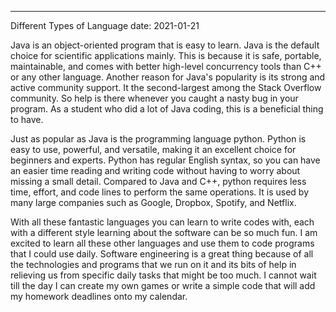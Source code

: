 ---
Different Types of Language
date: 2021-01-21


Java is an object-oriented program that is easy to learn. Java is the default choice for scientific applications mainly. This is because it is safe, portable, maintainable, and comes with better high-level concurrency tools than C++ or any other language. Another reason for Java's popularity is its strong and active community support. It the second-largest among the Stack Overflow community. So help is there whenever you caught a nasty bug in your program. As a student who did a lot of Java coding, this is a beneficial thing to have. 

Just as popular as Java is the programming language python. Python is easy to use, powerful, and versatile, making it an excellent choice for beginners and experts. Python has regular English syntax, so you can have an easier time reading and writing code without having to worry about missing a small detail. Compared to Java and C++, python requires less time, effort, and code lines to perform the same operations. It is used by many large companies such as Google, Dropbox, Spotify, and Netflix.

With all these fantastic languages you can learn to write codes with, each with a different style learning about the software can be so much fun. I am excited to learn all these other languages and use them to code programs that I could use daily. Software engineering is a great thing because of all the technologies and programs that we run on it and its bits of help in relieving us from specific daily tasks that might be too much. I cannot wait till the day I can create my own games or write a simple code that will add my homework deadlines onto my calendar.

